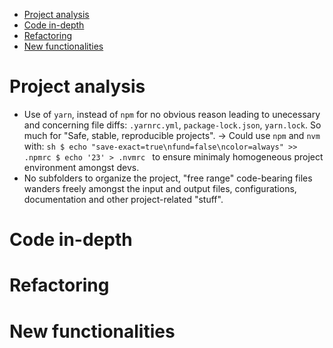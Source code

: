 <!-- @import "[TOC]" {cmd="toc" depthFrom=1 depthTo=6 orderedList=false} -->

<!-- code_chunk_output -->

- [Project analysis](#project-analysis)
- [Code in-depth](#code-in-depth)
- [Refactoring](#refactoring)
- [New functionalities](#new-functionalities)

<!-- /code_chunk_output -->

# Project analysis

- Use of `yarn`, instead of `npm` for no obvious reason leading to unecessary and concerning file diffs: `.yarnrc.yml`, `package-lock.json`, `yarn.lock`.
  So much for "Safe, stable, reproducible projects".
  → Could use `npm` and `nvm` with:
  `sh
    $ echo "save-exact=true\nfund=false\ncolor=always" >> .npmrc
    $ echo '23' > .nvmrc
    `
  to ensure minimaly homogeneous project environment amongst devs.
- No subfolders to organize the project, "free range" code-bearing files wanders freely amongst the input and output files, configurations, documentation and other project-related "stuff".

# Code in-depth

# Refactoring

# New functionalities
